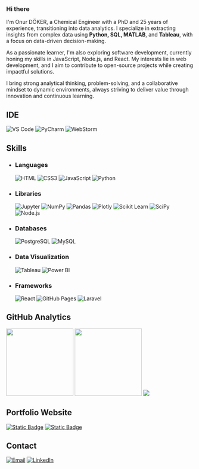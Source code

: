 ### Hi there

I'm Onur DÖKER, a Chemical Engineer with a PhD and 25 years of experience, transitioning into data analytics. I specialize in extracting insights from complex data using **Python, SQL, MATLAB**, and **Tableau**, with a focus on data-driven decision-making.<br>

As a passionate learner, I'm also exploring software development, currently honing my skills in JavaScript, Node.js, and React. My interests lie in web development, and I aim to contribute to open-source projects while creating impactful solutions. <br>

I bring strong analytical thinking, problem-solving, and a collaborative mindset to dynamic environments, always striving to deliver value through innovation and continuous learning.



## IDE
![VS Code](https://img.shields.io/badge/VS%20Code-007ACC?style=for-the-badge&logo=visualstudiocode&logoColor=white)
![PyCharm](https://img.shields.io/badge/PyCharm-000000?style=for-the-badge&logo=pycharm&logoColor=white)
![WebStorm](https://img.shields.io/badge/WebStorm-000000?style=for-the-badge&logo=webstorm&logoColor=white)


## Skills
- ### Languages
  ![HTML](https://img.shields.io/badge/HTML5-E34F26?style=for-the-badge&logo=html5&logoColor=white)
  ![CSS3](https://img.shields.io/badge/CSS3-1572B6?style=for-the-badge&logo=css3&logoColor=white)
  ![JavaScript](https://img.shields.io/badge/JavaScript-323330?style=for-the-badge&logo=javascript&logoColor=F7DF1E)
  ![Python](https://img.shields.io/badge/Python-FFD43B?style=for-the-badge&logo=python&logoColor=blue)

- ### Libraries
  ![Jupyter](https://img.shields.io/badge/Jupyter-F37626?style=for-the-badge&logo=jupyter&logoColor=white)
  ![NumPy](https://img.shields.io/badge/Numpy-777BB4?style=for-the-badge&logo=numpy&logoColor=white)
  ![Pandas](https://img.shields.io/badge/Pandas-2C2D72?style=for-the-badge&logo=pandas&logoColor=white)
  ![Plotly](https://img.shields.io/badge/Plotly-239120?style=for-the-badge&logo=plotly&logoColor=white)
  ![Scikit Learn](https://img.shields.io/badge/scikit_learn-F7931E?style=for-the-badge&logo=scikit-learn&logoColor=white)
  ![SciPy](https://img.shields.io/badge/SciPy-654FF0?style=for-the-badge&logo=SciPy&logoColor=white)
  ![Node.js](https://img.shields.io/badge/Node%20js-339933?style=for-the-badge&logo=nodedotjs&logoColor=white)
  
- ### Databases
  ![PostgreSQL](https://img.shields.io/badge/PostgreSQL-4169E1?style=for-the-badge&logo=postgresql&logoColor=white)
  ![MySQL](https://img.shields.io/badge/MySQL-005C84?style=for-the-badge&logo=mysql&logoColor=white)

- ### Data Visualization
  ![Tableau](https://img.shields.io/badge/Tableau-E97627?style=for-the-badge&logo=tableau&logoColor=white)
  ![Power BI](https://img.shields.io/badge/Power%20BI-F2C811?style=for-the-badge&logo=powerbi&logoColor=black)

- ### Frameworks
  ![React](https://img.shields.io/badge/React-20232A?style=for-the-badge&logo=react&logoColor=61DAFB)
  ![GitHub Pages](https://img.shields.io/badge/GitHub%20Pages-222222?style=for-the-badge&logo=GitHub%20Pages&logoColor=white)
  ![Laravel](https://img.shields.io/badge/Laravel-FF2D20?style=for-the-badge&logo=laravel&logoColor=white)


## GitHub Analytics
<img height="180em" src="https://github-readme-stats-eight-theta.vercel.app/api?username=onurdoker&show_icons=true&theme=dark&hide_border=true&include_all_commits=true&count_private=true"/> <img height="180em" src="https://github-readme-stats.vercel.app/api/top-langs/?username=onurdoker&layout=compact&theme=dark&hide_border=true"/> 
![](https://github-profile-summary-cards.vercel.app/api/cards/profile-details?username=onurdoker&theme=dark)


## Portfolio Website
[![Static Badge](https://img.shields.io/badge/Website-%20?style=for-the-badge&label=Portfolio&labelColor=dark&color=blue)](https://hexagonal-wolfberry-075.notion.site/Hey-I-m-Onur-DOKER-1f05c987998580378ad6d1f1a8510e65)
[![Static Badge](https://img.shields.io/badge/Analysis-%20?style=for-the-badge&label=Data&labelColor=dark&color=blue)](https://github.com/Projects-of-Data-Analysis)


## Contact
[![Email](https://img.shields.io/badge/Gmail-D14836?style=for-the-badge&logo=gmail&logoColor=white)](mailto:odoker@gmail.com)
[![LinkedIn](https://img.shields.io/badge/LinkedIn-0077B5?style=for-the-badge&logo=linkedin&logoColor=white)](https://www.linkedin.com/in/onur-doker-560a3069/) 


